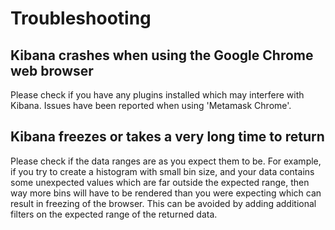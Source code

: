 # Troubleshooting

## Kibana crashes when using the Google Chrome web browser
Please check if you have any plugins installed which may interfere with Kibana. Issues have been reported when using 'Metamask Chrome'.

## Kibana freezes or takes a very long time to return
Please check if the data ranges are as you expect them to be. For example, if you try to create a histogram with small bin size, and your data contains some unexpected values which are far outside the expected range, then way more bins will have to be rendered than you were expecting which can result in freezing of the browser. This can be avoided by adding additional filters on the expected range of the returned data.

